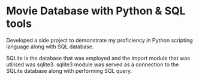# Movie Database with Python & SQL tools

Developed a side project to demonstrate my proficiency in Python scripting language along with SQL database. 

SQLite is the database that was employed and the import module that was utilised was sqlite3. sqlite3 module was served as a connection to the SQLite database along with performing SQL query.

